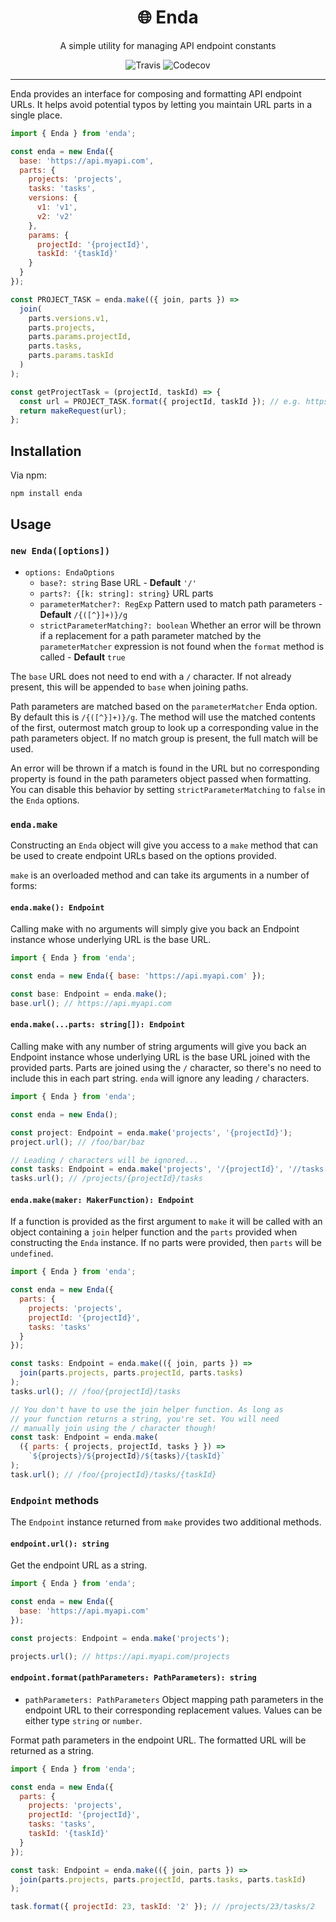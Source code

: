 <div align="center">
<h1>🌐 Enda</h1>
<p>A simple utility for managing API endpoint constants</p>
<img alt="Travis" src="https://img.shields.io/travis/mwiltshire/enda?style=flat-square">
<img alt="Codecov" src="https://img.shields.io/codecov/c/github/mwiltshire/enda?style=flat-square">
</div>
<hr />

Enda provides an interface for composing and formatting API endpoint URLs. It helps avoid potential typos by letting you maintain URL parts in a single place.

```js
import { Enda } from 'enda';

const enda = new Enda({
  base: 'https://api.myapi.com',
  parts: {
    projects: 'projects',
    tasks: 'tasks',
    versions: {
      v1: 'v1',
      v2: 'v2'
    },
    params: {
      projectId: '{projectId}',
      taskId: '{taskId}'
    }
  }
});

const PROJECT_TASK = enda.make(({ join, parts }) =>
  join(
    parts.versions.v1,
    parts.projects,
    parts.params.projectId,
    parts.tasks,
    parts.params.taskId
  )
);

const getProjectTask = (projectId, taskId) => {
  const url = PROJECT_TASK.format({ projectId, taskId }); // e.g. https://api.myapi.com/projects/23/tasks/2
  return makeRequest(url);
};
```

## Installation

Via npm:

```
npm install enda
```

## Usage

### **`new Enda([options])`**

- `options: EndaOptions`
  - `base?: string` Base URL - **Default** `'/'`
  - `parts?: {[k: string]: string}` URL parts
  - `parameterMatcher?: RegExp` Pattern used to match path parameters - **Default** `/{([^}]+)}/g`
  - `strictParameterMatching?: boolean` Whether an error will be thrown if a replacement for a path parameter matched by the `parameterMatcher` expression is not found when the `format` method is called - **Default** `true`

The `base` URL does not need to end with a `/` character. If not already present, this will be appended to `base` when joining paths.

Path parameters are matched based on the `parameterMatcher` Enda option. By default this is `/{([^}]+)}/g`. The method will use the matched contents of the first, outermost match group to look up a corresponding value in the path parameters object. If no match group is present, the full match will be used.

An error will be thrown if a match is found in the URL but no corresponding property is found in the path parameters object passed when formatting. You can disable this behavior by setting `strictParameterMatching` to `false` in the `Enda` options.

### `enda.make`

Constructing an `Enda` object will give you access to a `make` method that can be used to create endpoint URLs based on the options provided.

`make` is an overloaded method and can take its arguments in a number of forms:

#### `enda.make(): Endpoint`

Calling make with no arguments will simply give you back an Endpoint instance whose underlying URL is the base URL.

```js
import { Enda } from 'enda';

const enda = new Enda({ base: 'https://api.myapi.com' });

const base: Endpoint = enda.make();
base.url(); // https://api.myapi.com
```

#### `enda.make(...parts: string[]): Endpoint`

Calling make with any number of string arguments will give you back an Endpoint instance whose underlying URL is the base URL joined with the provided parts. Parts are joined using the `/` character, so there's no need to include this in each part string. `enda` will ignore any leading `/` characters.

```js
import { Enda } from 'enda';

const enda = new Enda();

const project: Endpoint = enda.make('projects', '{projectId}');
project.url(); // /foo/bar/baz

// Leading / characters will be ignored...
const tasks: Endpoint = enda.make('projects', '/{projectId}', '//tasks');
tasks.url(); // /projects/{projectId}/tasks
```

#### `enda.make(maker: MakerFunction): Endpoint`

If a function is provided as the first argument to `make` it will be called with an object containing a `join` helper function and the `parts` provided when constructing the `Enda` instance. If no parts were provided, then `parts` will be `undefined`.

```js
import { Enda } from 'enda';

const enda = new Enda({
  parts: {
    projects: 'projects',
    projectId: '{projectId}',
    tasks: 'tasks'
  }
});

const tasks: Endpoint = enda.make(({ join, parts }) =>
  join(parts.projects, parts.projectId, parts.tasks)
);
tasks.url(); // /foo/{projectId}/tasks

// You don't have to use the join helper function. As long as
// your function returns a string, you're set. You will need
// manually join using the / character though!
const task: Endpoint = enda.make(
  ({ parts: { projects, projectId, tasks } }) =>
    `${projects}/${projectId}/${tasks}/{taskId}`
);
task.url(); // /foo/{projectId}/tasks/{taskId}
```

### `Endpoint` methods

The `Endpoint` instance returned from `make` provides two additional methods.

#### `endpoint.url(): string`

Get the endpoint URL as a string.

```js
import { Enda } from 'enda';

const enda = new Enda({
  base: 'https://api.myapi.com'
});

const projects: Endpoint = enda.make('projects');

projects.url(); // https://api.myapi.com/projects
```

#### `endpoint.format(pathParameters: PathParameters): string`

- `pathParameters: PathParameters` Object mapping path parameters in the endpoint URL to their corresponding replacement values. Values can be either type `string` or `number`.

Format path parameters in the endpoint URL. The formatted URL will be returned as a string.

```js
import { Enda } from 'enda';

const enda = new Enda({
  parts: {
    projects: 'projects',
    projectId: '{projectId}',
    tasks: 'tasks',
    taskId: '{taskId}'
  }
});

const task: Endpoint = enda.make(({ join, parts }) =>
  join(parts.projects, parts.projectId, parts.tasks, parts.taskId)
);

task.format({ projectId: 23, taskId: '2' }); // /projects/23/tasks/2
```
